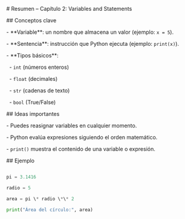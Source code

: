 \# Resumen – Capítulo 2: Variables and Statements



\## Conceptos clave

\- \*\*Variable\*\*: un nombre que almacena un valor (ejemplo: `x = 5`).

\- \*\*Sentencia\*\*: instrucción que Python ejecuta (ejemplo: `print(x)`).

\- \*\*Tipos básicos\*\*:

&nbsp; - `int` (números enteros)

&nbsp; - `float` (decimales)

&nbsp; - `str` (cadenas de texto)

&nbsp; - `bool` (True/False)



\## Ideas importantes

\- Puedes reasignar variables en cualquier momento.

\- Python evalúa expresiones siguiendo el orden matemático.

\- `print()` muestra el contenido de una variable o expresión.



\## Ejemplo

```python

pi = 3.1416

radio = 5

area = pi \* radio \*\* 2

print("Área del círculo:", area)

